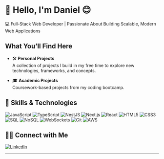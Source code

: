 # 👋 Hello, I'm Daniel 😊

💻 Full-Stack Web Developer | Passionate About Building Scalable, Modern Web Applications


## What You’ll Find Here

- 🛠️ **Personal Projects**  
  A collection of projects I build in my free time to explore new technologies, frameworks, and concepts.

- 🎓 **Academic Projects**  
  Coursework-based projects from my coding bootcamp.

## 🧠 Skills & Technologies

![JavaScript](https://img.shields.io/badge/JavaScript-F7DF1E?style=for-the-badge&logo=javascript&logoColor=black)
![TypeScript](https://img.shields.io/badge/TypeScript-3178C6?style=for-the-badge&logo=typescript&logoColor=white)
![NestJS](https://img.shields.io/badge/NestJS-E0234E?style=for-the-badge&logo=nestjs&logoColor=white)
![Next.js](https://img.shields.io/badge/Next.js-000000?style=for-the-badge&logo=nextdotjs&logoColor=white)
![React](https://img.shields.io/badge/React-20232A?style=for-the-badge&logo=react&logoColor=61DAFB)
![HTML5](https://img.shields.io/badge/HTML5-E34F26?style=for-the-badge&logo=html5&logoColor=white)
![CSS3](https://img.shields.io/badge/CSS3-1572B6?style=for-the-badge&logo=css3&logoColor=white)
![SQL](https://img.shields.io/badge/SQL-4479A1?style=for-the-badge&logo=sqlite&logoColor=white)
![NoSQL](https://img.shields.io/badge/NoSQL-5E5C5C?style=for-the-badge&logo=databricks&logoColor=white)
![WebSockets](https://img.shields.io/badge/WebSockets-010101?style=for-the-badge&logo=websocket&logoColor=white)
![Git](https://img.shields.io/badge/Git-F05032?style=for-the-badge&logo=git&logoColor=white)
![AWS](https://img.shields.io/badge/AWS-232F3E?style=for-the-badge&logo=amazon-aws&logoColor=white)


## 🤝🏼 Connect with Me

[![LinkedIn](https://img.shields.io/badge/LinkedIn-0A66C2?style=for-the-badge&logo=linkedin&logoColor=white)](https://linkedin.com/in/daniel-avishid)

---
